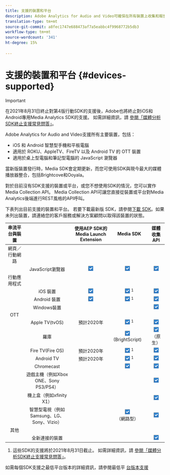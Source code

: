 ```yaml
---
title: 支援的裝置和平台
description: Adobe Analytics for Audio and Video可確保在所有裝置上收集和報告每個媒體串流。
translation-type: tm+mt
source-git-commit: a8fec1747e688473af7a5eabbc4f9968772b5db3
workflow-type: tm+mt
source-wordcount: '341'
ht-degree: 15%

---
```



# 支援的裝置和平台 {#devices-supported}

>[!IMPORTANT]
>
>在2021年8月31日終止對第4版行動SDK的支援後，Adobe也將終止對iOS和Android專用Media Analytics SDK的支援。  如需詳細資訊，請 [參閱「媒體分析SDK終止支援常見問答」](/help/sdk-implement/end-of-support-faqs.md)。

Adobe Analytics for Audio and Video支援所有主要裝置，包括：

* iOS 和 Android 智慧型手機和平板電腦
* 適用於 ROKU、AppleTV、FireTV 以及 Android TV 的 OTT 裝置
* 適用於桌上型電腦和筆記型電腦的 JavaScript 瀏覽器

當新版裝置發行時，Media SDK會定期更新，而您可使用SDK與現今最大的媒體播放器整合，包括Brightcove和Ooyala。

對於目前沒有SDK支援的裝置或平台，或您不想使用SDK的情況，您可以實作Media Collection API。 Media Collection API可讓您直接從裝置或平台對Media Analytics後端進行REST風格的API呼叫。

下表列出目前支援的裝置和平台。 若要下載最新版 SDK，請參閱[下載 SDK](https://docs.adobe.com/content/help/en/media-analytics/using/sdk-implement/download-sdks.html)。如果未列出裝置，請連絡您的客戶服務或解決方案顧問以取得該裝置的狀態。

| 串流平台與裝置 |  | 使用AEP SDK的Media Launch Extension | Media SDK | 媒體收集 API |
|:---------------------------:|:-----------------------------------------------:|:----------------------------:|:-------------------:|:--------------------:|
| 網頁／行動網路 |  |  |  |  |
|  | JavaScript瀏覽器 | ![](/help/assets/icon-blue-check.png) | ![](/help/assets/icon-blue-check.png)    | ![](/help/assets/icon-blue-check.png) |
| 行動應用程式 |  |  |  |  |
|  | iOS 裝置 | ![](/help/assets/icon-blue-check.png) | ![](/help/assets/icon-blue-check.png) <sup>1</sup> | ![](/help/assets/icon-blue-check.png) |
|  | Android 裝置 | ![](/help/assets/icon-blue-check.png) | ![](/help/assets/icon-blue-check.png) <sup>1</sup> | ![](/help/assets/icon-blue-check.png) |
|  | Windows裝置 |  |  | ![](/help/assets/icon-blue-check.png) |
| OTT |  |  |  |  |
|  | Apple TV(tvOS) | 預計2020年 | ![](/help/assets/icon-blue-check.png) <sup>1</sup> | ![](/help/assets/icon-blue-check.png) |
|  | 羅庫 |  | ![](/help/assets/icon-blue-check.png)   <br>(BrightScript)    | ![](/help/assets/icon-blue-check.png)<br>（原生） |
|  | Fire TV(Fire OS) | 預計2020年 | ![](/help/assets/icon-blue-check.png) <sup>1</sup> | ![](/help/assets/icon-blue-check.png) |
|  | Android TV | 預計2020年 | ![](/help/assets/icon-blue-check.png) <sup>1</sup> | ![](/help/assets/icon-blue-check.png) |
|  | Chromecast |  | ![](/help/assets/icon-blue-check.png)    | ![](/help/assets/icon-blue-check.png) |
|  | 遊戲主機（例如Xbox ONE、Sony PS3/PS4） |  |  | ![](/help/assets/icon-blue-check.png) |
|  | 機上盒（例如xfinity X1） |  |  | ![](/help/assets/icon-blue-check.png) |
|  | 智慧型電視（例如Samsung、LG、Sony、Vizio） |  | ![](/help/assets/icon-blue-check.png)   <br>（網路型）    | ![](/help/assets/icon-blue-check.png) |
| 其他 |  |  |  |  |
|  | 全新連接的裝置 |  |  | ![](/help/assets/icon-blue-check.png) |

1. 這些SDK的支援將於2021年8月31日截止。 如需詳細資訊，請 [參閱「媒體分析SDK終止支援常見問答」](/help/sdk-implement/end-of-support-faqs.md)。

如需每個SDK支援之最低平台版本的詳細資訊，請參閱最低平 [台版本支援](https://docs.adobe.com/content/help/en/media-analytics/using/sdk-implement/setup/setup-overview.html)
